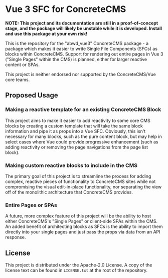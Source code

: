 # Vue 3 SFC for ConcreteCMS #

**NOTE: This project and its documentation are still in a proof-of-concept stage, and the package will likely be unstable while it is developed. Install and use this package at your own risk!**

This is the repository for the "abwd_vue3" ConcreteCMS package - a package which makes it easier to write Single File Components (SFCs) as blocks within ConcreteCMS.
Support for rendering out entire pages in Vue 3 ("Single Pages" within the CMS) is planned, either for larger reactive content or SPAs.

This project is neither endorsed nor supported by the ConcreteCMS/Vue core teams.

## Proposed Usage ##

### Making a reactive template for an existing ConcreteCMS Block ###
This project aims to make it easier to add reactivity to some core CMS blocks by creating a custom template that will take the same block information and pipe it as props into a Vue SFC. Obviously, this isn't necessary for many blocks, such as the pure content block, but may help in select cases where Vue could provide progressive enhancement (such as adding reactivity or removing the page navigations from the page list block).

### Making custom reactive blocks to include in the CMS ###
The primary goal of this project is to streamline the process for adding complex, reactive pieces of functionality to ConcreteCMS sites while not compromising the visual edit-in-place functionality, nor separating the view off of the monolithic architecture that ConcreteCMS provides.

### Entire Pages or SPAs ###
A future, more complex feature of this project will be the ability to host either ConcreteCMS's "Single Pages" or client-side SPAs within the CMS. An added benefit of architecting blocks as SFCs is the ability to import them directly into your single pages and just pass the props via data from an API response.

## License ##
This project is distributed under the Apache-2.0 License. A copy of the license text can be found in `LICENSE.txt` at the root of the repository.